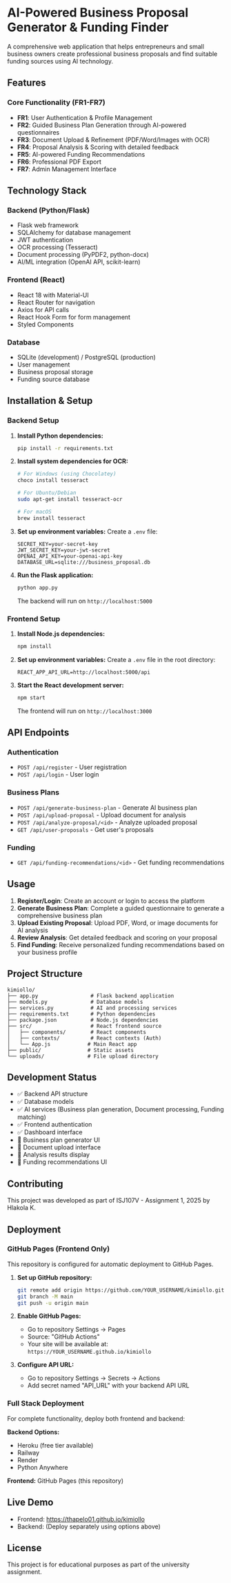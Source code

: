 # AI-Powered Business Proposal Generator & Funding Finder

A comprehensive web application that helps entrepreneurs and small business owners create professional business proposals and find suitable funding sources using AI technology.

## Features

### Core Functionality (FR1-FR7)
- **FR1**: User Authentication & Profile Management
- **FR2**: Guided Business Plan Generation through AI-powered questionnaires
- **FR3**: Document Upload & Refinement (PDF/Word/Images with OCR)
- **FR4**: Proposal Analysis & Scoring with detailed feedback
- **FR5**: AI-powered Funding Recommendations
- **FR6**: Professional PDF Export
- **FR7**: Admin Management Interface

## Technology Stack

### Backend (Python/Flask)
- Flask web framework
- SQLAlchemy for database management
- JWT authentication
- OCR processing (Tesseract)
- Document processing (PyPDF2, python-docx)
- AI/ML integration (OpenAI API, scikit-learn)

### Frontend (React)
- React 18 with Material-UI
- React Router for navigation
- Axios for API calls
- React Hook Form for form management
- Styled Components

### Database
- SQLite (development) / PostgreSQL (production)
- User management
- Business proposal storage
- Funding source database

## Installation & Setup

### Backend Setup

1. **Install Python dependencies:**
   ```bash
   pip install -r requirements.txt
   ```

2. **Install system dependencies for OCR:**
   ```bash
   # For Windows (using Chocolatey)
   choco install tesseract
   
   # For Ubuntu/Debian
   sudo apt-get install tesseract-ocr
   
   # For macOS
   brew install tesseract
   ```

3. **Set up environment variables:**
   Create a `.env` file:
   ```
   SECRET_KEY=your-secret-key
   JWT_SECRET_KEY=your-jwt-secret
   OPENAI_API_KEY=your-openai-api-key
   DATABASE_URL=sqlite:///business_proposal.db
   ```

4. **Run the Flask application:**
   ```bash
   python app.py
   ```
   The backend will run on `http://localhost:5000`

### Frontend Setup

1. **Install Node.js dependencies:**
   ```bash
   npm install
   ```

2. **Set up environment variables:**
   Create a `.env` file in the root directory:
   ```
   REACT_APP_API_URL=http://localhost:5000/api
   ```

3. **Start the React development server:**
   ```bash
   npm start
   ```
   The frontend will run on `http://localhost:3000`

## API Endpoints

### Authentication
- `POST /api/register` - User registration
- `POST /api/login` - User login

### Business Plans
- `POST /api/generate-business-plan` - Generate AI business plan
- `POST /api/upload-proposal` - Upload document for analysis
- `POST /api/analyze-proposal/<id>` - Analyze uploaded proposal
- `GET /api/user-proposals` - Get user's proposals

### Funding
- `GET /api/funding-recommendations/<id>` - Get funding recommendations

## Usage

1. **Register/Login**: Create an account or login to access the platform
2. **Generate Business Plan**: Complete a guided questionnaire to generate a comprehensive business plan
3. **Upload Existing Proposal**: Upload PDF, Word, or image documents for AI analysis
4. **Review Analysis**: Get detailed feedback and scoring on your proposal
5. **Find Funding**: Receive personalized funding recommendations based on your business profile

## Project Structure

```
kimiollo/
├── app.py                 # Flask backend application
├── models.py              # Database models
├── services.py            # AI and processing services
├── requirements.txt       # Python dependencies
├── package.json           # Node.js dependencies
├── src/                   # React frontend source
│   ├── components/        # React components
│   ├── contexts/          # React contexts (Auth)
│   └── App.js            # Main React app
├── public/               # Static assets
└── uploads/              # File upload directory
```

## Development Status

- ✅ Backend API structure
- ✅ Database models
- ✅ AI services (Business plan generation, Document processing, Funding matching)
- ✅ Frontend authentication
- ✅ Dashboard interface
- 🔄 Business plan generator UI
- 🔄 Document upload interface
- 🔄 Analysis results display
- 🔄 Funding recommendations UI

## Contributing

This project was developed as part of ISJ107V - Assignment 1, 2025 by Hlakola K.

## Deployment

### GitHub Pages (Frontend Only)
This repository is configured for automatic deployment to GitHub Pages.

1. **Set up GitHub repository:**
   ```bash
   git remote add origin https://github.com/YOUR_USERNAME/kimiollo.git
   git branch -M main
   git push -u origin main
   ```

2. **Enable GitHub Pages:**
   - Go to repository Settings → Pages
   - Source: "GitHub Actions"
   - Your site will be available at: `https://YOUR_USERNAME.github.io/kimiollo`

3. **Configure API URL:**
   - Go to repository Settings → Secrets → Actions
   - Add secret named "API_URL" with your backend API URL

### Full Stack Deployment
For complete functionality, deploy both frontend and backend:

**Backend Options:**
- Heroku (free tier available)
- Railway
- Render
- Python Anywhere

**Frontend:** GitHub Pages (this repository)

## Live Demo
- Frontend: https://thapelo01.github.io/kimiollo
- Backend: (Deploy separately using options above)

## License

This project is for educational purposes as part of the university assignment.
